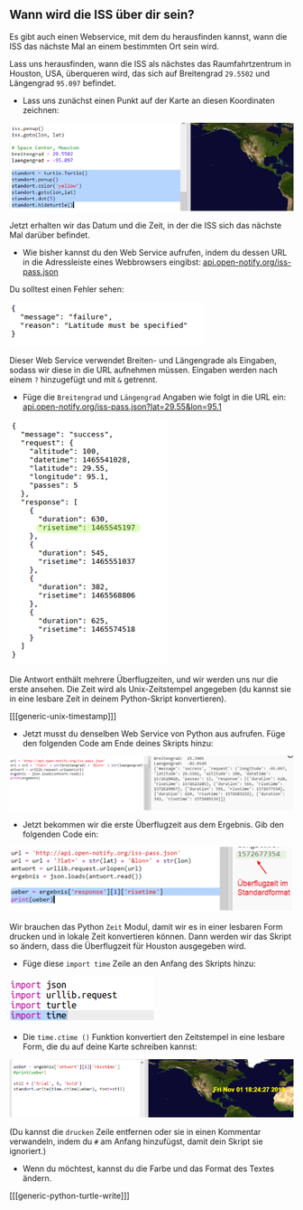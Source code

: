 ## Wann wird die ISS über dir sein?

Es gibt auch einen Webservice, mit dem du herausfinden kannst, wann die ISS das nächste Mal an einem bestimmten Ort sein wird.

Lass uns herausfinden, wann die ISS als nächstes das Raumfahrtzentrum in Houston, USA, überqueren wird, das sich auf Breitengrad `29.5502` und Längengrad `95.097` befindet.

+ Lass uns zunächst einen Punkt auf der Karte an diesen Koordinaten zeichnen:

![screenshot](images/iss-houston.png)

Jetzt erhalten wir das Datum und die Zeit, in der die ISS sich das nächste Mal darüber befindet.

+ Wie bisher kannst du den Web Service aufrufen, indem du dessen URL in die Adressleiste eines Webbrowsers eingibst: <a href="http://api.open-notify.org/iss-pass.json" target="_blank">api.open-notify.org/iss-pass.json</a>

Du solltest einen Fehler sehen:

![Screenshot](images/iss-pass-error.png)

Dieser Web Service verwendet Breiten- und Längengrade als Eingaben, sodass wir diese in die URL aufnehmen müssen. Eingaben werden nach einem `?` hinzugefügt und mit `&` getrennt.

+ Füge die `Breitengrad` und `Längengrad` Angaben wie folgt in die URL ein: <a href="http://api.open-notify.org/iss-pass.json?lat=29.55&lon=95.1" target="_blank"> api.open-notify.org/iss-pass.json?lat=29.55&lon=95.1</a>

![Screenshot](images/iss-passtimes.png)

Die Antwort enthält mehrere Überflugzeiten, und wir werden uns nur die erste ansehen. Die Zeit wird als Unix-Zeitstempel angegeben (du kannst sie in eine lesbare Zeit in deinem Python-Skript konvertieren).

[[[generic-unix-timestamp]]]

+ Jetzt musst du denselben Web Service von Python aus aufrufen. Füge den folgenden Code am Ende deines Skripts hinzu:

![Screenshot](images/iss-passover.png)

+ Jetzt bekommen wir die erste Überflugzeit aus dem Ergebnis. Gib den folgenden Code ein:

![screenshot](images/iss-print-pass.png)

Wir brauchen das Python `Zeit` Modul, damit wir es in einer lesbaren Form drucken und in lokale Zeit konvertieren können. Dann werden wir das Skript so ändern, dass die Überflugzeit für Houston ausgegeben wird.

+ Füge diese `import time` Zeile an den Anfang des Skripts hinzu:

![Screenshot](images/iss-time.png)

+ Die ` time.ctime () ` Funktion konvertiert den Zeitstempel in eine lesbare Form, die du auf deine Karte schreiben kannst:

![Screenshot](images/iss-pass-write.png)

(Du kannst die `drucken` Zeile entfernen oder sie in einen Kommentar verwandeln, indem du `#` am Anfang hinzufügst, damit dein Skript sie ignoriert.)

+ Wenn du möchtest, kannst du die Farbe und das Format des Textes ändern. 

[[[generic-python-turtle-write]]]